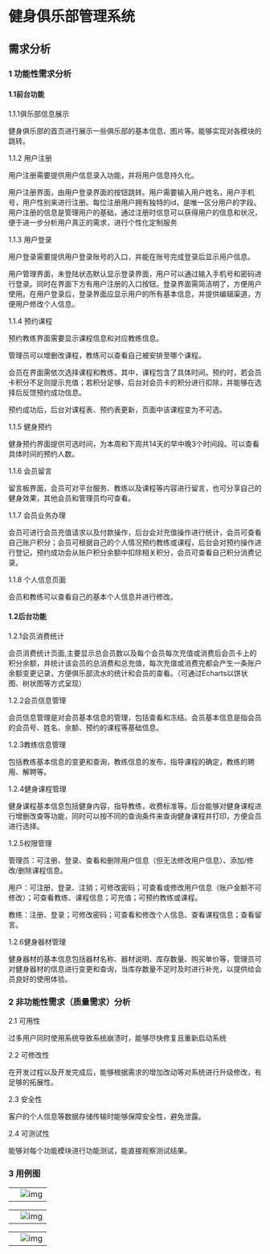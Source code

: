 # 健身俱乐部管理系统

## 需求分析

### 1 功能性需求分析

#### 1.1前台功能

1.1.1俱乐部信息展示

健身俱乐部的首页进行展示一些俱乐部的基本信息、图片等。能够实现对各模块的跳转。

1.1.2 用户注册

用户注册需要提供用户信息录入功能，并将用户信息持久化。

用户注册界面，由用户登录界面的按钮跳转。用户需要输入用户姓名，用户手机号，用户性别来进行注册。每位注册用户拥有独特的id，是唯一区分用户的字段。用户注册的信息是管理用户的基础，通过注册时信息可以获得用户的信息和状况，便于进一步分析用户真正的需求，进行个性化定制服务

1.1.3 用户登录

用户登录需要提供用户登录账号的入口，并能在账号完成登录后显示用户信息。

用户管理界面，未登陆状态默认显示登录界面，用户可以通过输入手机号和密码进行登录。同时在界面下方有用户注册的入口按钮。登录界面需简洁明了，方便用户使用。在用户登录后，登录界面应显示用户的所有基本信息，并提供编辑渠道，方便用户修改个人信息。

1.1.4 预约课程

预约教练界面需要显示课程信息和对应教练信息。

管理员可以增删改课程，教练可以查看自己被安排至哪个课程。

会员在界面需依次选择课程和教练，其中，课程包含了具体时间。预约时，若会员卡积分不足则提示充值；若积分足够，后台对会员卡的积分进行扣除，并能够在选择后反馈预约成功信息。

预约成功后，后台对课程表、预约表更新，页面中该课程变为不可选。

1.1.5 健身预约

健身预约界面提供可选时间，为本周和下周共14天的早中晚3个时间段。可以查看具体时间的预约人数。

1.1.6 会员留言

留言板界面，会员可对平台服务、教练以及课程等内容进行留言，也可分享自己的健身效果，其他会员和管理员均可查看。

1.1.7 会员业务办理

会员可进行会员充值请求以及付款操作，后台会对充值操作进行统计，会员可查看自己账户积分；会员可根据自己的个人情况预约教练或课程，后台会对预约操作进行登记，预约成功会从账户积分余额中扣除相关积分，会员可查看自己积分消费记录。

1.1.8 个人信息页面

会员和教练可以查看自己的基本个人信息并进行修改。

#### 1.2后台功能

1.2.1会员消费统计

会员消费统计页面,主要显示总会员数以及每个会员每次充值或消费后会员卡上的积分余额，并统计该会员的总消费和总充值，每次充值或消费完都会产生一条账户余额变更记录，方便俱乐部流水的统计和会员的查看。（可通过Echarts以饼状图、树状图等方式呈现）

1.2.2会员信息管理

会员信息管理是对会员基本信息的管理，包括查看和冻结。会员基本信息是指会员的会员号、姓名、余额、预约的课程等基础信息。

1.2.3教练信息管理

包括教练基本信息的变更和查询，教练信息的发布，指导课程的确定，教练的聘用、解聘等。

1.2.4健身课程管理

健身课程基本信息包括健身内容，指导教练，收费标准等。后台能够对健身课程进行增删改查等功能，同时可以按不同的查询条件来查询健身课程并打印，方便会员进行选择。

1.2.5权限管理

管理员：可注册、登录、查看和删除用户信息（但无法修改用户信息）、添加/修改/删除课程信息。

用户：可注册、登录、注销；可修改密码；可查看或修改用户信息（账户金额不可修改）；可查看教练、课程信息；可充值；可预约教练或课程。

教练：注册、登录；可修改密码；可查看和修改个人信息、查看课程信息；查看留言。

1.2.6健身器材管理

健身器材的基本信息包括器材名称、器材说明、库存数量、购买单价等，管理员可对健身器材的信息进行变更和查询，当库存数量不足时及时进行补充，以提供给会员良好的使用体验。

### 2 非功能性需求（质量需求）分析

2.1 可用性

过多用户同时使用系统导致系统崩溃时，能够尽快修复且重新启动系统

2.2 可修改性

在开发过程以及开发完成后，能够根据需求的增加改动等对系统进行升级修改，有足够的拓展性。

2.3 安全性

客户的个人信息等数据存储传输时能够保障安全性，避免泄露。

2.4 可测试性

能够对每个功能模块进行功能测试，能直接观察测试结果。



### 3 用例图

|      |                                                              |
| ---- | ------------------------------------------------------------ |
|      | ![img](file:///C:\Users\u'sho'p\AppData\Local\Temp\ksohtml5980\wps1.jpg) |







|      |                                                              |
| ---- | ------------------------------------------------------------ |
|      | ![img](file:///C:\Users\u'sho'p\AppData\Local\Temp\ksohtml5980\wps2.jpg) |

 





|      |                                                              |
| ---- | ------------------------------------------------------------ |
|      | ![img](file:///C:\Users\u'sho'p\AppData\Local\Temp\ksohtml5980\wps3.jpg) |

 



 
